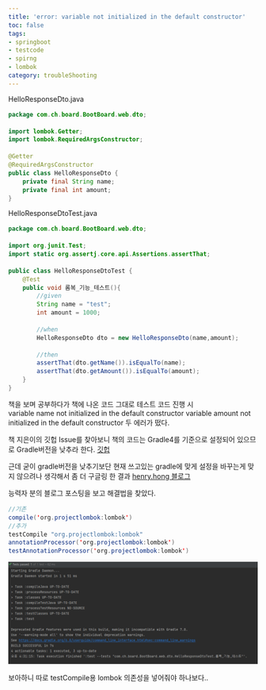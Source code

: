 ```yaml
---
title: 'error: variable not initialized in the default constructor'
toc: false
tags:
- springboot
- testcode
- spirng
- lombok
category: troubleShooting
---
```


HelloResponseDto.java
~~~java
package com.ch.board.BootBoard.web.dto;

import lombok.Getter;
import lombok.RequiredArgsConstructor;

@Getter
@RequiredArgsConstructor
public class HelloResponseDto {
    private final String name;
    private final int amount;
}
~~~


HelloResponseDtoTest.java
~~~java
package com.ch.board.BootBoard.web.dto;

import org.junit.Test;
import static org.assertj.core.api.Assertions.assertThat;

public class HelloResponseDtoTest {
    @Test
    public void 롬복_기능_테스트(){
        //given
        String name = "test";
        int amount = 1000;

        //when
        HelloResponseDto dto = new HelloResponseDto(name,amount);

        //then
        assertThat(dto.getName()).isEqualTo(name);
        assertThat(dto.getAmount()).isEqualTo(amount);
    }
}
~~~

책을 보며 공부하다가 책에 나온 코드 그대로 테스트 코드 진행 시  
variable name not initialized in the default constructor
variable amount not initialized in the default constructor
두 에러가 떴다.

책 지은이의 깃헙 Issue를 찾아보니 책의 코드는 Gradle4를 기준으로 설정되어 있으므로 Gradle버전을 낮추라 한다.
[깃헙](https://github.com/jojoldu/freelec-springboot2-webservice/issues/2)

근데 굳이 gradle버전을 낮추기보단 현재 쓰고있는 gradle에 맞게 설정을 바꾸는게 맞지 않으려나 생각해서 좀 더 구글링 한 결과
[henry.hong 블로그](https://tube-life.tistory.com/14)

능력자 분의 블로그 포스팅을 보고 해결법을 찾았다.
~~~java
//기존
compile('org.projectlombok:lombok')
//추가
testCompile "org.projectlombok:lombok"
annotationProcessor('org.projectlombok:lombok')
testAnnotationProcessor('org.projectlombok:lombok')
~~~

![결과](/assets/images/3/testresult.PNG)

보아하니 따로 testCompile용 lombok 의존성을 넣어줘야 하나보다..
